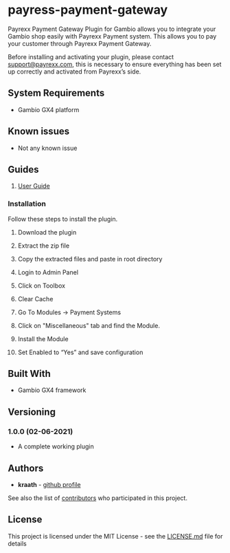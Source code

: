 # payress-payment-gateway
Payrexx Payment Gateway Plugin for Gambio allows you to integrate your Gambio shop easily with Payrexx Payment system. This allows you to pay your customer through Payrexx Payment Gateway.

Before installing and activating your plugin, please contact support@payrexx.com, this is necessary to ensure everything has been set up correctly and activated from Payrexx’s side.

## System Requirements

- Gambio GX4 platform

## Known issues
- Not any known issue

## Guides
1. [User Guide](https://docs.google.com/document/d/1Cjqsv64RGwqucXJVnn0GQay0Z9Zq_aLhUd_we5JUqPs/edit)

### Installation

Follow these steps to install the plugin.

1. Download the plugin

2. Extract the zip file

3. Copy the extracted files and paste in root directory

4. Login to Admin Panel

5. Click on Toolbox

6. Clear Cache

7. Go To Modules -> Payment Systems

8. Click on "Miscellaneous" tab and find the Module.

9. Install the Module

11. Set Enabled to “Yes” and save configuration


## Built With

* Gambio GX4 framework

## Versioning

### 1.0.0 (02-06-2021)

- A complete working plugin

## Authors

* **kraath** - [github profile](https://github.com/kraath)

See also the list of [contributors](payrexx-payment-gateway/graphs/contributors) who participated in this project.

## License

This project is licensed under the MIT License - see the [LICENSE.md](LICENSE.md) file for details
